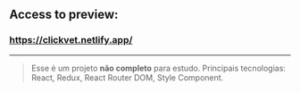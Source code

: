 ## Access to preview:
### https://clickvet.netlify.app/

___

> Esse é um projeto **não completo** para estudo.
> Principais tecnologias: React, Redux, React Router DOM, Style Component.